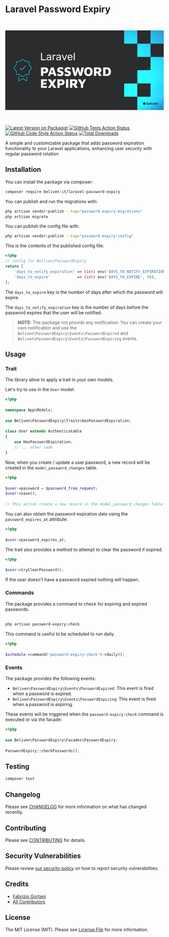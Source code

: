 # Laravel Password Expiry

<br>
<p align="center"><img src="./repo/banner.png" /></p>
<br>
    
<p align="center">

[![Latest Version on Packagist](https://img.shields.io/packagist/v/beliven-it/laravel-password-expiry.svg?style=for-the-badge&labelColor=2a2c2e&color=0fbccd)](https://packagist.org/packages/beliven-it/laravel-password-expiry)
[![GitHub Tests Action Status](https://img.shields.io/github/actions/workflow/status/beliven-it/laravel-password-expiry/run-tests.yml?branch=main&label=tests&style=for-the-badge&labelColor=2a2c2e&color=0fbccd)](https://github.com/beliven-it/laravel-password-expiry/actions?query=workflow%3Arun-tests+branch%3Amain)
[![GitHub Code Style Action Status](https://img.shields.io/github/actions/workflow/status/beliven-it/laravel-password-expiry/fix-php-code-style-issues.yml?branch=main&label=code%20style&style=for-the-badge&labelColor=2a2c2e&color=0fbccd)](https://github.com/beliven-it/laravel-password-expiry/actions?query=workflow%3A"Fix+PHP+code+style+issues"+branch%3Amain)
[![Total Downloads](https://img.shields.io/packagist/dt/beliven-it/laravel-password-expiry.svg?style=for-the-badge&labelColor=2a2c2e&color=0fbccd)](https://packagist.org/packages/beliven-it/laravel-password-expiry)

</p>

A simple and customizable package that adds password expiration functionality to your Laravel applications, enhancing user security with regular password rotation

## Installation

You can install the package via composer:

```bash
composer require beliven-it/laravel-password-expiry
```

You can publish and run the migrations with:

```bash
php artisan vendor:publish --tag="password-expiry-migrations"
php artisan migrate
```

You can publish the config file with:

```bash
php artisan vendor:publish --tag="password-expiry-config"
```

This is the contents of the published config file:

```php
<?php
// config for Beliven/PasswordExpiry
return [
    'days_to_notify_expiration' => (int) env('DAYS_TO_NOTIFY_EXPIRATION', 7),
    'days_to_expire'            => (int) env('DAYS_TO_EXPIRE', 90),
];
```

The `days_to_expire` key is the number of days after which the password will expire.

The `days_to_notify_expiration` key is the number of days before the password expires that the user will be notified.

> **NOTE:** 
> The package not provide any notification. 
> You can create your own notification and use the `Beliven\PasswordExpiry\Events\PasswordExpired` and `Beliven\PasswordExpiry\Events\PasswordExpiring` events.

## Usage

### Trait

The library allow to apply a trait in your own models.

Let's try to use in the `User` model:

```php
<?php

namespace App\Models;

use Beliven\PasswordExpiry\Traits\HasPasswordExpiration;

class User extends Authenticatable
{
    use HasPasswordExpiration;
    // ... other code
}
```

Now, when you create / update a user password, a new record will be created in the `model_password_changes` table.

```php
<?php

$user->password = $password_from_request;
$user->save();

// This action create a new record in the model_password_changes table
```

You can also obtain the password expiration date using the `password_expires_at` attribute.

```php
<?php

$user->password_expires_at;

```

The trait also provides a method to attempt to clear the password if expired.

```php
<?php

$user->tryClearPassword();

```

If the user doesn't have a password expired nothing will happen.

### Commands

The package provides a command to check for expiring and expired passwords.

```bash

php artisan password-expiry:check

```

This command is useful to be scheduled to run daily.

```php
<?php

$schedule->command('password-expiry:check')->daily();

```

### Events

The package provides the following events:

- `Beliven\PasswordExpiry\Events\PasswordExpired`: This event is fired when a password is expired.
- `Beliven\PasswordExpiry\Events\PasswordExpiring`: This event is fired when a password is expiring.

These events will be triggered when the `password-expiry:check` command is executed or via the facade:

```php
<?php

use Beliven\PasswordExpiry\Facades\PasswordExpiry;

PasswordExpiry::checkPasswords();
```

## Testing

```bash
composer test
```

## Changelog

Please see [CHANGELOG](CHANGELOG.md) for more information on what has changed recently.

## Contributing

Please see [CONTRIBUTING](https://github.com/beliven-it/.github/blob/main/CONTRIBUTING.md) for details.

## Security Vulnerabilities

Please review [our security policy](https://github.com/beliven-it/.github/blob/main/SECURITY.md) on how to report security vulnerabilities.

## Credits

- [Fabrizio Gortani](https://github.com/beliven-it)
- [All Contributors](../../contributors)

## License

The MIT License (MIT). Please see [License File](LICENSE.md) for more information.
